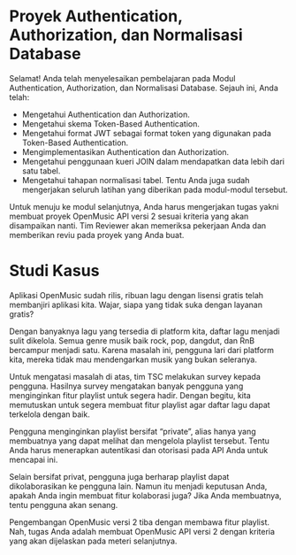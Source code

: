 # Proyek Authentication, Authorization, dan Normalisasi Database

Selamat! Anda telah menyelesaikan pembelajaran pada Modul Authentication, Authorization, dan Normalisasi Database. Sejauh ini, Anda telah:

- Mengetahui Authentication dan Authorization.
- Mengetahui skema Token-Based Authentication.
- Mengetahui format JWT sebagai format token yang digunakan pada Token-Based Authentication.
- Mengimplementasikan Authentication dan Authorization.
- Mengetahui penggunaan kueri JOIN dalam mendapatkan data lebih dari satu tabel.
- Mengetahui tahapan normalisasi tabel.
  Tentu Anda juga sudah mengerjakan seluruh latihan yang diberikan pada modul-modul tersebut.

Untuk menuju ke modul selanjutnya, Anda harus mengerjakan tugas yakni membuat proyek OpenMusic API versi 2 sesuai kriteria yang akan disampaikan nanti. Tim Reviewer akan memeriksa pekerjaan Anda dan memberikan reviu pada proyek yang Anda buat.

# Studi Kasus

Aplikasi OpenMusic sudah rilis, ribuan lagu dengan lisensi gratis telah membanjiri aplikasi kita. Wajar, siapa yang tidak suka dengan layanan gratis?

Dengan banyaknya lagu yang tersedia di platform kita, daftar lagu menjadi sulit dikelola. Semua genre musik baik rock, pop, dangdut, dan RnB bercampur menjadi satu. Karena masalah ini, pengguna lari dari platform kita, mereka tidak mau mendengarkan musik yang bukan seleranya.

Untuk mengatasi masalah di atas, tim TSC melakukan survey kepada pengguna. Hasilnya survey mengatakan banyak pengguna yang menginginkan fitur playlist untuk segera hadir. Dengan begitu, kita memutuskan untuk segera membuat fitur playlist agar daftar lagu dapat terkelola dengan baik.

Pengguna menginginkan playlist bersifat “private”, alias hanya yang membuatnya yang dapat melihat dan mengelola playlist tersebut. Tentu Anda harus menerapkan autentikasi dan otorisasi pada API Anda untuk mencapai ini.

Selain bersifat privat, pengguna juga berharap playlist dapat dikolaborasikan ke pengguna lain. Namun itu menjadi keputusan Anda, apakah Anda ingin membuat fitur kolaborasi juga? Jika Anda membuatnya, tentu pengguna akan senang.

Pengembangan OpenMusic versi 2 tiba dengan membawa fitur playlist. Nah, tugas Anda adalah membuat OpenMusic API versi 2 dengan kriteria yang akan dijelaskan pada meteri selanjutnya.
